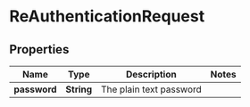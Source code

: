 # ReAuthenticationRequest

## Properties
Name | Type | Description | Notes
------------ | ------------- | ------------- | -------------
**password** | **String** | The plain text password | 
